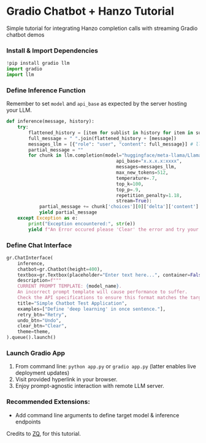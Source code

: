 # Gradio Chatbot + Hanzo Tutorial
Simple tutorial for integrating Hanzo completion calls with streaming Gradio chatbot demos

### Install & Import Dependencies
```python
!pip install gradio llm
import gradio
import llm
```

### Define Inference Function
Remember to set `model` and `api_base` as expected by the server hosting your LLM.
```python
def inference(message, history):
    try:
        flattened_history = [item for sublist in history for item in sublist]
        full_message = " ".join(flattened_history + [message])
        messages_llm = [{"role": "user", "content": full_message}] # llm message format
        partial_message = ""
        for chunk in llm.completion(model="huggingface/meta-llama/Llama-2-7b-chat-hf",
                                        api_base="x.x.x.x:xxxx",
                                        messages=messages_llm,
                                        max_new_tokens=512,
                                        temperature=.7,
                                        top_k=100,
                                        top_p=.9,
                                        repetition_penalty=1.18,
                                        stream=True):
            partial_message += chunk['choices'][0]['delta']['content'] # extract text from streamed llm chunks
            yield partial_message
    except Exception as e:
        print("Exception encountered:", str(e))
        yield f"An Error occured please 'Clear' the error and try your question again"
```

### Define Chat Interface
```python
gr.ChatInterface(
    inference,
    chatbot=gr.Chatbot(height=400),
    textbox=gr.Textbox(placeholder="Enter text here...", container=False, scale=5),
    description=f"""
    CURRENT PROMPT TEMPLATE: {model_name}.
    An incorrect prompt template will cause performance to suffer.
    Check the API specifications to ensure this format matches the target LLM.""",
    title="Simple Chatbot Test Application",
    examples=["Define 'deep learning' in once sentence."],
    retry_btn="Retry",
    undo_btn="Undo",
    clear_btn="Clear",
    theme=theme,
).queue().launch()
```
### Launch Gradio App
1. From command line: `python app.py` or `gradio app.py` (latter enables live deployment updates)
2. Visit provided hyperlink in your browser.
3. Enjoy prompt-agnostic interaction with remote LLM server.

### Recommended Extensions:
* Add command line arguments to define target model & inference endpoints

Credits to [ZQ](https://x.com/ZQ_Dev), for this tutorial.